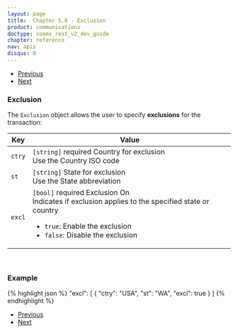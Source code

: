 ```yaml
---
layout: page
title:  Chapter 5.8 - Exclusion
product: communications
doctype: comms_rest_v2_dev_guide
chapter: reference
nav: apis
disqus: 0
---
```


<ul class="pager">
  <li class="previous"><a href="/communications/dev-guide_rest_v2/reference/safe-harbor-override/"><i class="glyphicon glyphicon-chevron-left"></i>Previous</a></li>
  <li class="next"><a href="/communications/dev-guide_rest_v2/reference/exemption/">Next<i class="glyphicon glyphicon-chevron-right"></i></a></li>
</ul>

<h3>Exclusion</h3>

The <code>Exclusion</code> object allows the user to specify <b>exclusions</b> for the transaction:

<div class="mobile-table">
  <table class="styled-table">
    <thead>
      <tr>
        <th>Key</th>
        <th>Value</th>
      </tr>
    </thead>
    <tbody>
      <tr>
        <td><code>ctry</code></td>
        <td><code>[string]</code> <span class="t5">required</span> Country for exclusion
        <br/>
        Use the Country ISO code
        </td>
      </tr>
      <tr>
        <td><code>st</code></td>
        <td><code>[string]</code> State for exclusion
        <br/>
        Use the State abbreviation
        </td>
      </tr>
      <tr>
        <td><code>excl</code></td>
        <td><code>[bool]</code> <span class="t5">required</span> Exclusion On
          <br/>
          Indicates if exclusion applies to the specified state or country
          <ul class="dev-guide-list">
            <li><code>true</code>: Enable the exclusion</li>
            <li><code>false</code>: Disable the exclusion</li>
          </ul>
        </td>
      </tr>
    </tbody>
  </table>
</div>
<br>

<h3>Example</h3>

{% highlight json %}
"excl": [
  {
    "ctry": "USA",
    "st": "WA",
    "excl": true
  }
]
{% endhighlight %}

<ul class="pager">
  <li class="previous"><a href="/communications/dev-guide_rest_v2/reference/safe-harbor-override/"><i class="glyphicon glyphicon-chevron-left"></i>Previous</a></li>
  <li class="next"><a href="/communications/dev-guide_rest_v2/reference/exemption/">Next<i class="glyphicon glyphicon-chevron-right"></i></a></li>
</ul>